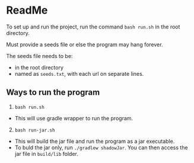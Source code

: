 # ReadMe
To set up and run the project, run the command `bash run.sh` in the root directory.

Must provide a seeds file or else the program may hang forever.

The seeds file needs to be:
* in the root directory
* named as `seeds.txt`, with each url on separate lines.


## Ways to run the program
1. `bash run.sh`
* This will use gradle wrapper to run the program.

2. `bash run-jar.sh`
* This will build the jar file and run the program as a jar executable.
* To buld the jar only, run `./gradlew shadowJar`. You can then access the jar file in `build/lib` folder.
